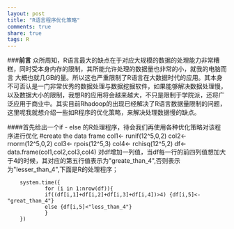 ```yaml
---
layout: post
title: "R语言程序优化策略"
comments: true
share: true
tags: R
---
```

###**前言**
众所周知，R语言最大的缺点在于对应大规模的数据的处理能力非常糟糕，同时受本身内存的限制，其所能允许处理的数据量也非常的小，就我的电脑而言
大概也就几GB的量。所以这也严重限制了R语言在大数据时代的应用。其本身不可否认是一门非常优秀的数据处理与数据挖掘软件，如果能够解决数据处理慢，
以及数据大小的限制，我想R的应用将会越来越大，不只是限制于学院派，还将广泛应用于商业中。其实目前Rhadoop的出现已经解决了R语言数据量限制的问题，
这里呢我就想介绍一些如R程序的优化策略，来解决处理数据慢的缺点。			

####首先给出一个if - else 的R处理程序，待会我们再使用各种优化策略对该程序进行优化
		#create the data frame 
		col1<- runif(12^5,0,2)
		col2<- rnorm(12^5,0,2)
		col3<- rpois(12^5,3)
		col4<- rchisq(12^5,2)
		df<-data.frame(col1,col2,col3,col4)
对df增加一列值，当df每一行的前四列值想加大于4的时候，其对应的第五行值表示为"greate_than_4",否则表示为"lesser_than_4",下面是R的处理程序；			

		system.time({
				for (i in 1:nrow(df)){
				if((df[i,1]+df[i,2]+df[i,3]+df[i,4])>4) {df[i,5]<-"great_than_4"}
				else {df[i,5]<"less_than_4"}
				}
		})









